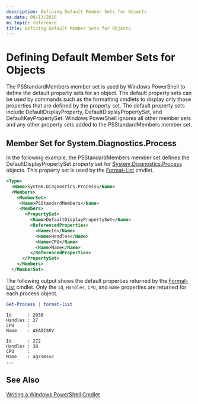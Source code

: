 ```yaml
---
description: Defining Default Member Sets for Objects
ms.date: 09/13/2016
ms.topic: reference
title: Defining Default Member Sets for Objects
---
```

# Defining Default Member Sets for Objects

The PSStandardMembers member set is used by Windows PowerShell to define the default property sets for an object. The default property sets can be used by commands such as the formatting cmdlets to display only those properties that are defined by the property set. The default property sets include DefaultDisplayProperty, DefaultDisplayPropertySet, and DefaultKeyPropertySet. Windows PowerShell ignores all other member sets and any other property sets added to the PSStandardMembers member set.

## Member Set for System.Diagnostics.Process

In the following example, the PSStandardMembers member set defines the DefaultDisplayPropertySet property set for [System.Diagnostics.Process](/dotnet/api/System.Diagnostics.Process) objects. This property set is used by the [Format-List](/powershell/module/Microsoft.PowerShell.Utility/Format-List) cmdlet.

```xml
<Type>
  <Name>System.Diagnostics.Process</Name>
  <Members>
    <MemberSet>
     <Name>PSStandardMembers</Name>
     <Members>
       <PropertySet>
         <Name>DefaultDisplayPropertySet</Name>
         <ReferencedProperties>
           <Name>Id</Name>
           <Name>Handles</Name>
           <Name>CPU</Name>
           <Name>Name</Name>
         </ReferencedProperties>
      </PropertySet>
    </Members>
  </MemberSet>
```

The following output shows the default properties returned by the [Format-List](/powershell/module/Microsoft.PowerShell.Utility/Format-List) cmdlet. Only the `Id`, `Handles`, `CPU`, and `Name` properties are returned for each process object.

```powershell
Get-Process | format-list
```

```output
Id      : 2036
Handles : 27
CPU     :
Name    : AEADISRV

Id      : 272
Handles : 38
CPU     :
Name    : agrsmsvc
...
```

## See Also

[Writing a Windows PowerShell Cmdlet](./writing-a-windows-powershell-cmdlet.md)
